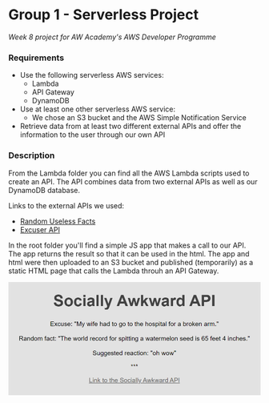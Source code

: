 # Group 1 - Serverless Project
*Week 8 project for AW Academy's AWS Developer Programme*

### Requirements

* Use the following serverless AWS services:
  * Lambda
  * API Gateway
  * DynamoDB
* Use at least one other serverless AWS service:
  * We chose an S3 bucket and the AWS Simple Notification Service
* Retrieve data from at least two different external APIs and offer the information to the user through our own API

### Description

From the Lambda folder you can find all the AWS Lambda scripts used to create an API.
The API combines data from two external APIs as well as our DynamoDB database.

Links to the external APIs we used:
* [Random Useless Facts](https://uselessfacts.jsph.pl/)
* [Excuser API](https://excuser.herokuapp.com/)

In the root folder you'll find a simple JS app that makes a call to our API. The app returns the result so that it can be used in the html. The app and html were then uploaded to an S3 bucket and published (temporarily) as a static HTML page that calls the Lambda throuh an API Gateway.

![picture of the html page](https://github.com/Askar-R/Group1ServerlessProject/blob/367d75d4067f200088600e34db68fe7443c4e48c/layout.png?raw=true)
